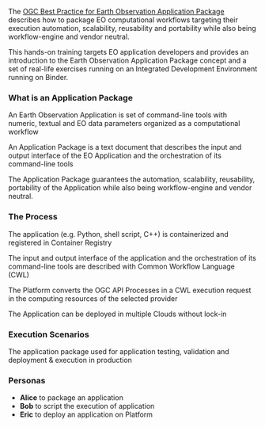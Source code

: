 
The [OGC Best Practice for Earth Observation Application Package](https://docs.ogc.org/bp/20-089r1.html) describes how to package EO computational workflows targeting their execution automation, scalability, reusability and portability while also being workflow-engine and vendor neutral.

This hands-on training targets EO application developers and provides an introduction to the Earth Observation Application Package concept and a set of real-life exercises running on an Integrated Development Environment running on Binder.

### What is an Application Package

An Earth Observation Application is set of command-line tools with numeric, textual and EO data parameters organized as a computational workflow

An Application Package is a text document that describes the input and output interface of the EO Application and the orchestration of its command-line tools

The Application Package guarantees the automation, scalability, reusability, portability of the Application while also being workflow-engine and vendor neutral.

### The Process

The application (e.g. Python, shell script, C++) is containerized and registered in Container Registry 

The input and output interface of the application and the orchestration of its command-line tools are described with Common Workflow Language (CWL)

The Platform converts the OGC API Processes in a CWL execution request in the computing resources of the selected provider

The Application can be deployed in multiple Clouds without lock-in 

### Execution Scenarios

The  application package used for application testing, validation and deployment & execution in production 

### Personas

* **Alice** to package an application 
* **Bob** to script the execution of application
* **Eric** to deploy an application on Platform

